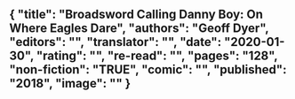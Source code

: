 {
 "title": "Broadsword Calling Danny Boy: On Where Eagles Dare",
 "authors": "Geoff Dyer",
 "editors": "",
 "translator": "",
 "date": "2020-01-30",
 "rating": "",
 "re-read": "",
 "pages": "128",
 "non-fiction": "TRUE",
 "comic": "",
 "published": "2018",
 "image": ""
}
---

